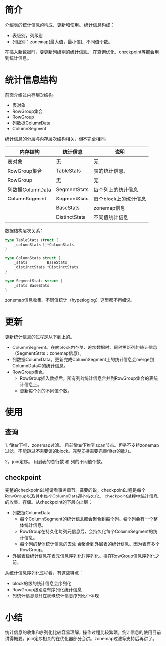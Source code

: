 # 简介
介绍表的统计信息的构成、更新和使用。
统计信息构成：
- 表级别，列级别
- 列级别：zonemap(最大值，最小值)。不同值个数。

在插入新数据时，要更新列级别的统计信息。
在查询优化、checkpoint等都会用到统计信息。

# 统计信息结构
前面介绍过内存层次结构。
- 表对象
- RowGroup集合
- RowGroup
- 列数据ColumnData
- ColumnSegment

统计信息的分层与内存层次结构相关，但不完全相同。

| 内存结构          | 统计信息          | 说明            |
| ------------- | ------------- | ------------- |
| 表对象           | 无             | 无             |
| RowGroup集合    | TableStats    | 表的统计信息。       |
| RowGroup      | 无             | 无             |
| 列数据ColumnData | SegmentStats  | 每个列上的统计信息     |
| ColumnSegment | SegmentStats  | 每个block上的统计信息 |
|               | BaseStats     | zonemap信息     |
|               | DistinctStats | 不同值统计信息       |
数据结构层次关系：
```go
type TableStats struct {  
    _columnStats []*ColumnStats  
}

type ColumnStats struct {  
    _stats         BaseStats  
    _distinctStats *DistinctStats  
}

type SegmentStats struct {  
    _stats BaseStats  
}

```


zonemap信息收集、不同值统计（hyperloglog）这里都不再细说。

# 更新
更新统计信息的过程是从下到上的。
- ColumnSegment。在向block内存块，追加数据时，同时更新列的统计信息（SegmentStats：zonemap信息）。
- 列数据ColumnData。更新完成ColumnSegment上的统计信息会merge到ColumnData中的统计信息。
- RowGroup集合。
	- RowGroup插入数据后，所有列的统计信息合并到RowGroup集合的表统计信息上。
	- 更新每个列的不同值个数。

# 使用

## 查询

1, filter下推，zonemap过滤。
目前filter下推到scan节点。但是不支持zonemap过滤，不能跳过不需要读的block。完整支持需要完善filter的能力。

2，join定序。
用到表的总行数 和 列的不同值个数。

## checkpoint
完整的checkpoint过程请看事务章节。简要的说，checkpoint过程是每个RowGroup以及其中每个ColumnData逐个持久化。
checkpoint过程中统计信息的收集、存储。从checkpoint的下层向上层：
- 列数据ColumnData
	- 每个ColumnSegment的统计信息都会聚合到每个列。每个列会有一个整体统计信息。
	- RowGroup在持久化每列元信息后，会持久化每个ColumnSegment的统计信息。
	- 每个列的整体统计信息的去处 会聚合到外层表的统计信息。因为表有多个RowGroup。
- 外层表级统计信息在表元信息序列化时序列化。排在RowGroup信息序列化之前。

从统计信息序列化过程看，有这些特点：
- block的级的统计信息会序列化
- RowGroup级别没有序列化统计信息
- 列统计信息最终在表级统计信息序列化中体现

# 小结
统计信息的收集和序列化比较容易理解，操作过程比较繁琐。统计信息的使用目前讲得概要。join定序相关的在优化器部分会讲。zonemap过滤等支持后再讲了。
